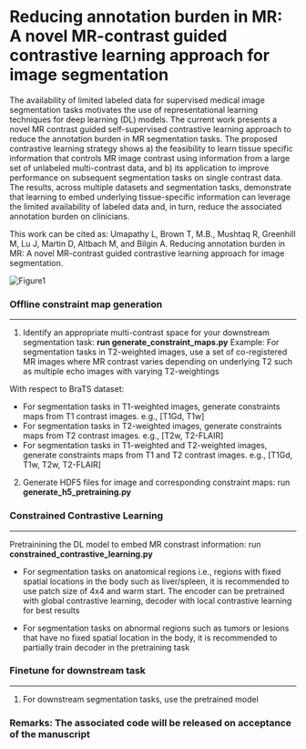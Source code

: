 # Reducing annotation burden in MR: A novel MR-contrast guided contrastive learning approach for image segmentation


The availability of limited labeled data for supervised medical image segmentation tasks motivates the use of representational learning techniques for deep learning (DL) models. The current work presents a novel MR contrast guided self-supervised contrastive learning approach to reduce the annotation burden in MR segmentation tasks. The proposed contrastive learning strategy shows a) the feasibility to learn tissue specific information that controls MR image contrast using information from a large set of unlabeled multi-contrast data, and b) its application to improve performance on subsequent segmentation tasks on single contrast data. The results, across multiple datasets and segmentation tasks, demonstrate that learning to embed underlying tissue-specific information can leverage the limited availability of labeled data and, in turn, reduce the associated annotation burden on clinicians.


This work can be cited as:
Umapathy L, Brown T, M.B., Mushtaq R, Greenhill M, Lu J, Martin D, Altbach M, and Bilgin A. Reducing annotation burden in MR: A novel MR-contrast guided contrastive learning approach for image segmentation.

![Figure1](https://github.com/lunastra26/multi-contrast-contrastive-learning/assets/60745251/400e6145-8ece-4ad8-9af0-8848a63005c5)

 
### Offline constraint map generation
***
1) Identify an appropriate multi-contrast space for your downstream segmentation task: **run generate_constraint_maps.py**
Example: For segmentation tasks in T2-weighted images, use a set of co-registered MR images where MR contrast varies depending on underlying T2 such as multiple echo images with varying T2-weightings

With respect to BraTS dataset:
- For segmentation tasks in T1-weighted images, generate constraints maps from T1 contrast images. e.g., [T1Gd, T1w]
- For segmentation tasks in T2-weighted images, generate constraints maps from T2 contrast images. e.g., [T2w, T2-FLAIR]
- For segmentation tasks in T1-weighted and T2-weighted images, generate constraints maps from T1 and T2 contrast images. e.g., [T1Gd, T1w, T2w, T2-FLAIR]

2) Generate HDF5 files for image and corresponding constraint maps: run **generate_h5_pretraining.py**

### Constrained Contrastive Learning
***
Pretrainining the DL model to embed MR constrast information: run **constrained_contrastive_learning.py**
- For segmentation tasks on anatomical regions i.e., regions with fixed spatial locations in the body such as liver/spleen, it is recommended to use patch size of 4x4 and warm start. The encoder can be pretrained with global contrastive learning, decoder with local contrastive learning for best results

 - For segmentation tasks on abnormal regions such as tumors or lesions that have no fixed spatial location in the body, it is recommended to partially train decoder in the pretraining task 

### Finetune for downstream task
***
1) For downstream segmentation tasks, use the pretrained model

### Remarks: The associated code will be released on acceptance of the manuscript


